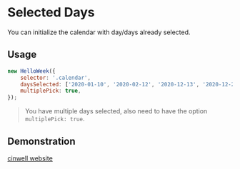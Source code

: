# Selected Days

You can initialize the calendar with day/days already selected.

## Usage

```js
new HelloWeek({
    selector: '.calendar',
    daysSelected: ['2020-01-10', '2020-02-12', '2020-12-13', '2020-12-25'],
    multiplePick: true,
});
```

> You have multiple days selected, also need to have the option `multiplePick: true`.

## Demonstration

[cinwell website](../demos/selected-days.html ':include :type=iframe width=100% height=400px')
